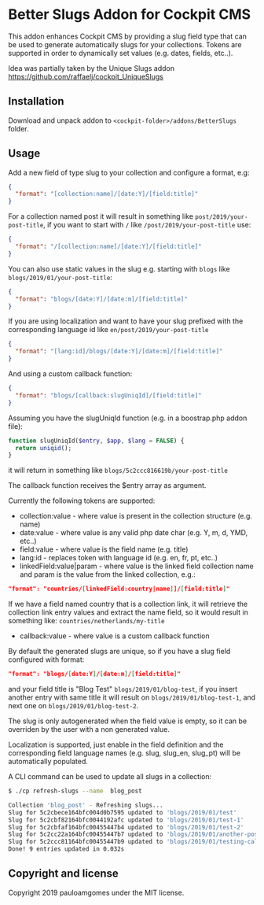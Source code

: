 # Better Slugs Addon for Cockpit CMS

This addon enhances Cockpit CMS by providing a slug field type that can be used to generate automatically slugs for your collections. Tokens are supported in order to dynamically set values (e.g. dates, fields, etc..).

Idea was partially taken by the Unique Slugs addon https://github.com/raffaelj/cockpit_UniqueSlugs

## Installation

Download and unpack addon to `<cockpit-folder>/addons/BetterSlugs` folder.

## Usage

Add a new field of type slug to your collection and configure a format, e.g:

```json
{
  "format": "[collection:name]/[date:Y]/[field:title]"
}
```

For a collection named post it will result in something like `post/2019/your-post-title`, if you want to start with `/` like `/post/2019/your-post-title` use:

```json
{
  "format": "/[collection:name]/[date:Y]/[field:title]"
}
```

You can also use static values in the slug e.g. starting with `blogs` like `blogs/2019/01/your-post-title`:

```json
{
  "format": "blogs/[date:Y]/[date:m]/[field:title]"
}
```

If you are using localization and want to have your slug prefixed with the corresponding language id like `en/post/2019/your-post-title`

```json
{
  "format": "[lang:id]/blogs/[date:Y]/[date:m]/[field:title]"
}
```

And using a custom callback function:

```json
{
  "format": "blogs/[callback:slugUniqId]/[field:title]"
}
```

Assuming you have the slugUniqId function (e.g. in a boostrap.php addon file):

```php
function slugUniqId($entry, $app, $lang = FALSE) {
  return uniqid();
}
```

it will return in something like `blogs/5c2ccc816619b/your-post-title`

The callback function receives the $entry array as argument.

Currently the following tokens are supported:

- collection:value - where value is present in the collection structure (e.g. name)
- date:value - where value is any valid php date char (e.g. Y, m, d, YMD, etc..)
- field:value - where value is the field name (e.g. title)
- lang:id - replaces token with language id (e.g. en, fr, pt, etc..)
- linkedField:value|param - where value is the linked field collection name and param is the value from the linked collection, e.g.:
```json
"format": "countries/[linkedField:country|name]]/[field:title]"
```
If we have a field named country that is a collection link, it will retrieve the collection link entry values and extract the name field, so it would result in something like: `countries/netherlands/my-title`

- callback:value - where value is a custom callback function

By default the generated slugs are unique, so if you have a slug field configured with format:

```json
"format": "blogs/[date:Y]/[date:m]/[field:title]"
```

and your field title is "Blog Test" `blogs/2019/01/blog-test`, if you insert another entry with same title it will result on `blogs/2019/01/blog-test-1`, and next one on `blogs/2019/01/blog-test-2`.

The slug is only autogenerated when the field value is empty, so it can be overriden by the user with a non generated value.

Localization is supported, just enable in the field definition and the corresponding field language names (e.g. slug, slug_en, slug_pt) will be automatically populated.


A CLI command can be used to update all slugs in a collection:

```bash
$ ./cp refresh-slugs --name  blog_post

Collection 'blog_post' - Refreshing slugs...
Slug for 5c2cbece164bfc004d0b7595 updated to 'blogs/2019/01/test'
Slug for 5c2cbf82164bfc0044192afc updated to 'blogs/2019/01/test-1'
Slug for 5c2cbfaf164bfc00455447b4 updated to 'blogs/2019/01/test-2'
Slug for 5c2cc22a164bfc00455447b7 updated to 'blogs/2019/01/another-post'
Slug for 5c2ccc81164bfc00455447b9 updated to 'blogs/2019/01/testing-callback'
Done! 9 entries updated in 0.032s
```

## Copyright and license

Copyright 2019 pauloamgomes under the MIT license.
